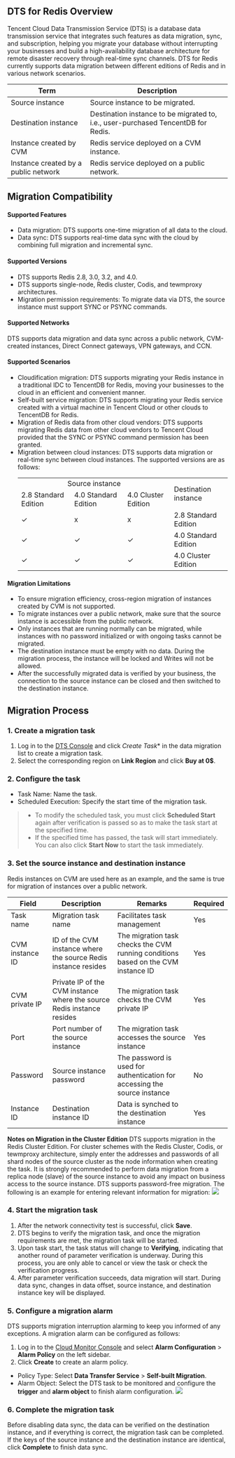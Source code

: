 
## DTS for Redis Overview
Tencent Cloud Data Transmission Service (DTS) is a database data transmission service that integrates such features as data migration, sync, and subscription, helping you migrate your database without interrupting your businesses and build a high-availability database architecture for remote disaster recovery through real-time sync channels. DTS for Redis currently supports data migration between different editions of Redis and in various network scenarios.

| Term | Description |
|---------|---------|
| Source instance | Source instance to be migrated. |
| Destination instance | Destination instance to be migrated to, i.e., user-purchased TencentDB for Redis. |
| Instance created by CVM | Redis service deployed on a CVM instance. |
| Instance created by a public network | Redis service deployed on a public network. |

## Migration Compatibility

#### Supported Features
- Data migration: DTS supports one-time migration of all data to the cloud.
- Data sync: DTS supports real-time data sync with the cloud by combining full migration and incremental sync.

#### Supported Versions
- DTS supports Redis 2.8, 3.0, 3.2, and 4.0.
- DTS supports single-node, Redis cluster, Codis, and tewmproxy architectures.
- Migration permission requirements: To migrate data via DTS, the source instance must support SYNC or PSYNC commands.

#### Supported Networks
DTS supports data migration and data sync across a public network, CVM-created instances, Direct Connect gateways, VPN gateways, and CCN.

#### Supported Scenarios
- Cloudification migration: DTS supports migrating your Redis instance in a traditional IDC to TencentDB for Redis, moving your businesses to the cloud in an efficient and convenient manner.
- Self-built service migration: DTS supports migrating your Redis service created with a virtual machine in Tencent Cloud or other clouds to TencentDB for Redis.
- Migration of Redis data from other cloud vendors: DTS supports migrating Redis data from other cloud vendors to Tencent Cloud provided that the SYNC or PSYNC command permission has been granted.
- Migration between cloud instances: DTS supports data migration or real-time sync between cloud instances. The supported versions are as follows:
    <table>
    <tr>
    <td colspan=3 align=center>Source instance</td>
    <td rowspan=2 align=cente>Destination instance</td>
    </tr>
    <tr>
    <td>2.8 Standard Edition</td>
    <td>4.0 Standard Edition</td>
    <td>4.0 Cluster Edition</td>
    </tr>
    <tr>
    <td>✓</td>
    <td>x</td>
    <td>x</td>
    <td>2.8 Standard Edition</td>
    </tr>
    <tr>
    <td>✓</td>
    <td>✓</td>
    <td>✓</td>
    <td>4.0 Standard Edition</td>
    </tr>
    <tr>
    <td>✓</td>
    <td>✓</td>
    <td>✓</td>
    <td>4.0 Cluster Edition</td>
    </tr>
    </table>

#### Migration Limitations
- To ensure migration efficiency, cross-region migration of instances created by CVM is not supported.
- To migrate instances over a public network, make sure that the source instance is accessible from the public network.
- Only instances that are running normally can be migrated, while instances with no password initialized or with ongoing tasks cannot be migrated.
- The destination instance must be empty with no data. During the migration process, the instance will be locked and Writes will not be allowed.
- After the successfully migrated data is verified by your business, the connection to the source instance can be closed and then switched to the destination instance.

## Migration Process
### 1. Create a migration task
1. Log in to the [DTS Console](https://console.cloud.tencent.com/dtsnew/migrate/page) and click *Create Task** in the data migration list to create a migration task.
2. Select the corresponding region on **Link Region** and click **Buy at 0$**.

### 2. Configure the task
- Task Name: Name the task.
- Scheduled Execution: Specify the start time of the migration task.
>- To modify the scheduled task, you must click **Scheduled Start** again after verification is passed so as to make the task start at the specified time.
> - If the specified time has passed, the task will start immediately. You can also click **Start Now** to start the task immediately.

### 3. Set the source instance and destination instance
Redis instances on CVM are used here as an example, and the same is true for migration of instances over a public network.

| Field | Description | Remarks | Required |
|---------|---------|---------|---------|
| Task name | Migration task name | Facilitates task management | Yes |
| CVM instance ID | ID of the CVM instance where the source Redis instance resides | The migration task checks the CVM running conditions based on the CVM instance ID | Yes |
| CVM private IP | Private IP of the CVM instance where the source Redis instance resides | The migration task checks the CVM private IP | Yes |
| Port | Port number of the source instance | The migration task accesses the source instance | Yes |
| Password | Source instance password | The password is used for authentication for accessing the source instance | No |
| Instance ID | Destination instance ID | Data is synched to the destination instance | Yes |

**Notes on Migration in the Cluster Edition**
DTS supports migration in the Redis Cluster Edition. For cluster schemes with the Redis Cluster, Codis, or tewmproxy architecture, simply enter the addresses and passwords of all shard nodes of the source cluster as the node information when creating the task. It is strongly recommended to perform data migration from a replica node (slave) of the source instance to avoid any impact on business access to the source instance. DTS supports password-free migration. The following is an example for entering relevant information for migration:
![](https://main.qcloudimg.com/raw/513d89660769db2dfd155514bcb38dfc.png)

### 4. Start the migration task
1. After the network connectivity test is successful, click **Save**.
2. DTS begins to verify the migration task, and once the migration requirements are met, the migration task will be started.
2. Upon task start, the task status will change to **Verifying**, indicating that another round of parameter verification is underway. During this process, you are only able to cancel or view the task or check the verification progress.
3. After parameter verification succeeds, data migration will start.
During data sync, changes in data offset, source instance, and destination instance key will be displayed.

### 5. Configure a migration alarm
DTS supports migration interruption alarming to keep you informed of any exceptions. A migration alarm can be configured as follows:
1. Log in to the [Cloud Monitor Console](https://console.cloud.tencent.com/monitor/policylist) and select **Alarm Configuration** > **Alarm Policy** on the left sidebar.
2. Click **Create** to create an alarm policy.
 - Policy Type: Select **Data Transfer Service** > **Self-built Migration**.
 - Alarm Object: Select the DTS task to be monitored and configure the **trigger** and **alarm object** to finish alarm configuration.
![](https://main.qcloudimg.com/raw/120d51cd7bc4b66e3722ae6adcbf9469.png)

### 6. Complete the migration task 
Before disabling data sync, the data can be verified on the destination instance, and if everything is correct, the migration task can be completed.
If the keys of the source instance and the destination instance are identical, click **Complete** to finish data sync.

 
